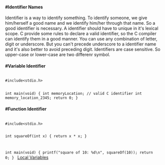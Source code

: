 <h4>#Identifier Names</h4>
<p>Identifier is a way to identify something. To identify someone, we give him/herself a good name and we identify him/her through that name. So a good identifier is necessary. A identifier should have to unique in it's lexical scope. C provide some rules to declare a valid identifier, so the C compiler can identify them in a good manner. You can use any combination of letter, digit or underscore. But you can't precede underscore to a identifier name and it's also better to avoid preceding digit. Identifiers are case sensitive. So upper-case or lower-case are two differenr symbol.</p>

<h4>#Variable Identifier</h4>

<code>
#include&lt;stdio.h&gt;

int main(void) {
	int memoryLocation;  		 // valid C identifier
	int memory_location_2345; 
	return 0;
}
</code>

<h4>#Function Identifier</h4>
<code>
#include&lt;stdio.h&gt;

int squareOf(int x) {
	return x * x;
}

int main(void) {
	printf("square of 10: %d\n", squareOf(10));
	return 0;
}
</code>
<a href="#" class="post pull-right btn btn-sm btn-info" id="local_variables">Local Variables <span class="glyphicon glyphicon-forward"></span></a><br><br><br><br><br>